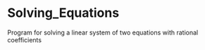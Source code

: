 # Solving_Equations

Program for solving a linear system of two equations with rational coefficients

